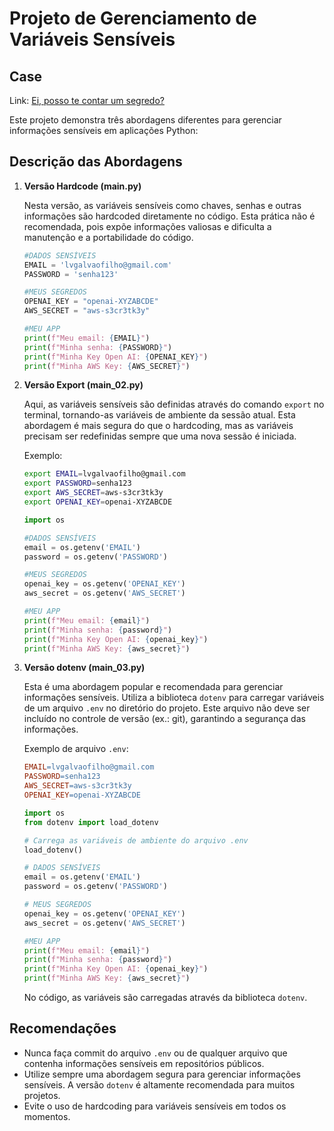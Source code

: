# Projeto de Gerenciamento de Variáveis Sensíveis

## Case

Link: [Ei, posso te contar um segredo?](https://www.linkedin.com/posts/lucianovasconcelosf_armazene-e-gerencie-segredos-como-chaves-activity-7109479947571769344-ptQe?utm_source=share&utm_medium=member_desktop)

Este projeto demonstra três abordagens diferentes para gerenciar informações sensíveis em aplicações Python:

## Descrição das Abordagens

1. **Versão Hardcode (main.py)**
    
    Nesta versão, as variáveis sensíveis como chaves, senhas e outras informações são hardcoded diretamente no código. Esta prática não é recomendada, pois expõe informações valiosas e dificulta a manutenção e a portabilidade do código.

    ```python
    #DADOS SENSÍVEIS
    EMAIL = 'lvgalvaofilho@gmail.com'
    PASSWORD = 'senha123'

    #MEUS SEGREDOS
    OPENAI_KEY = "openai-XYZABCDE"
    AWS_SECRET = "aws-s3cr3tk3y"
    
    #MEU APP
    print(f"Meu email: {EMAIL}")
    print(f"Minha senha: {PASSWORD}")
    print(f"Minha Key Open AI: {OPENAI_KEY}")
    print(f"Minha AWS Key: {AWS_SECRET}")
    ```
    
2. **Versão Export (main_02.py)**
    
    Aqui, as variáveis sensíveis são definidas através do comando `export` no terminal, tornando-as variáveis de ambiente da sessão atual. Esta abordagem é mais segura do que o hardcoding, mas as variáveis precisam ser redefinidas sempre que uma nova sessão é iniciada.
    
    Exemplo:
    
    ```bash
    export EMAIL=lvgalvaofilho@gmail.com
    export PASSWORD=senha123
    export AWS_SECRET=aws-s3cr3tk3y
    export OPENAI_KEY=openai-XYZABCDE
    ```

    ```python
    import os

    #DADOS SENSÍVEIS
    email = os.getenv('EMAIL')
    password = os.getenv('PASSWORD')

    #MEUS SEGREDOS
    openai_key = os.getenv('OPENAI_KEY')
    aws_secret = os.getenv('AWS_SECRET')
    
    #MEU APP
    print(f"Meu email: {email}")
    print(f"Minha senha: {password}")
    print(f"Minha Key Open AI: {openai_key}")
    print(f"Minha AWS Key: {aws_secret}")
    ```
    
3. **Versão dotenv (main_03.py)**
    
    Esta é uma abordagem popular e recomendada para gerenciar informações sensíveis. Utiliza a biblioteca `dotenv` para carregar variáveis de um arquivo `.env` no diretório do projeto. Este arquivo não deve ser incluído no controle de versão (ex.: git), garantindo a segurança das informações.
    
    Exemplo de arquivo `.env`:
    
    ```makefile
    EMAIL=lvgalvaofilho@gmail.com
    PASSWORD=senha123
    AWS_SECRET=aws-s3cr3tk3y
    OPENAI_KEY=openai-XYZABCDE
    ```
    
    ```python
    import os
    from dotenv import load_dotenv

    # Carrega as variáveis de ambiente do arquivo .env
    load_dotenv()

    # DADOS SENSÍVEIS
    email = os.getenv('EMAIL')
    password = os.getenv('PASSWORD')

    # MEUS SEGREDOS
    openai_key = os.getenv('OPENAI_KEY')
    aws_secret = os.getenv('AWS_SECRET')
    
    #MEU APP
    print(f"Meu email: {email}")
    print(f"Minha senha: {password}")
    print(f"Minha Key Open AI: {openai_key}")
    print(f"Minha AWS Key: {aws_secret}")
    ```
    
    No código, as variáveis são carregadas através da biblioteca `dotenv`.
    

## Recomendações

* Nunca faça commit do arquivo `.env` ou de qualquer arquivo que contenha informações sensíveis em repositórios públicos.
* Utilize sempre uma abordagem segura para gerenciar informações sensíveis. A versão `dotenv` é altamente recomendada para muitos projetos.
* Evite o uso de hardcoding para variáveis sensíveis em todos os momentos.
